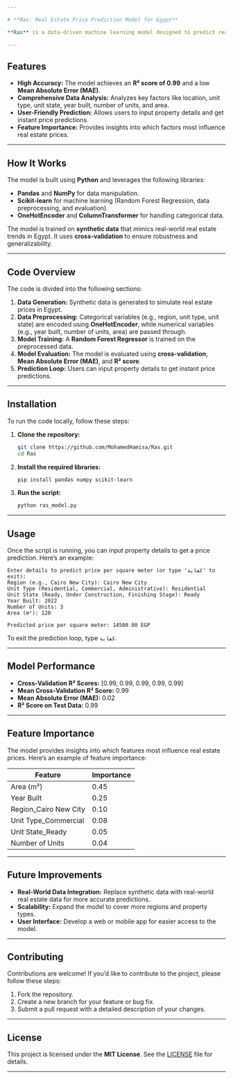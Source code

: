 ```yaml
---

# **Ras: Real Estate Price Prediction Model for Egypt**

**Ras** is a data-driven machine learning model designed to predict real estate prices per square meter in Egypt. Built using **Random Forest Regression**, the model analyzes key factors such as location, unit type, unit state, year built, number of units, and area to provide accurate price predictions. The model achieves an **R² score of 0.99**, making it highly reliable for real-world applications.

---
```


## **Features**
- **High Accuracy:** The model achieves an **R² score of 0.99** and a low **Mean Absolute Error (MAE)**.
- **Comprehensive Data Analysis:** Analyzes key factors like location, unit type, unit state, year built, number of units, and area.
- **User-Friendly Prediction:** Allows users to input property details and get instant price predictions.
- **Feature Importance:** Provides insights into which factors most influence real estate prices.

---

## **How It Works**
The model is built using **Python** and leverages the following libraries:
- **Pandas** and **NumPy** for data manipulation.
- **Scikit-learn** for machine learning (Random Forest Regression, data preprocessing, and evaluation).
- **OneHotEncoder** and **ColumnTransformer** for handling categorical data.

The model is trained on **synthetic data** that mimics real-world real estate trends in Egypt. It uses **cross-validation** to ensure robustness and generalizability.

---

## **Code Overview**
The code is divided into the following sections:
1. **Data Generation:** Synthetic data is generated to simulate real estate prices in Egypt.
2. **Data Preprocessing:** Categorical variables (e.g., region, unit type, unit state) are encoded using **OneHotEncoder**, while numerical variables (e.g., year built, number of units, area) are passed through.
3. **Model Training:** A **Random Forest Regressor** is trained on the preprocessed data.
4. **Model Evaluation:** The model is evaluated using **cross-validation**, **Mean Absolute Error (MAE)**, and **R² score**.
5. **Prediction Loop:** Users can input property details to get instant price predictions.

---

## **Installation**
To run the code locally, follow these steps:

1. **Clone the repository:**
   ```bash
   git clone https://github.com/MohamedHamisa/Ras.git
   cd Ras
   ```

2. **Install the required libraries:**
   ```bash
   pip install pandas numpy scikit-learn
   ```

3. **Run the script:**
   ```bash
   python ras_model.py
   ```

---

## **Usage**
Once the script is running, you can input property details to get a price prediction. Here’s an example:

```
Enter details to predict price per square meter (or type 'كفاية' to exit):
Region (e.g., Cairo New City): Cairo New City
Unit Type (Residential, Commercial, Administrative): Residential
Unit State (Ready, Under Construction, Finishing Stage): Ready
Year Built: 2022
Number of Units: 3
Area (m²): 120

Predicted price per square meter: 14500.00 EGP
```

To exit the prediction loop, type `كفاية`.

---

## **Model Performance**
- **Cross-Validation R² Scores:** [0.99, 0.99, 0.99, 0.99, 0.99]
- **Mean Cross-Validation R² Score:** 0.99
- **Mean Absolute Error (MAE):** 0.02
- **R² Score on Test Data:** 0.99

---

## **Feature Importance**
The model provides insights into which features most influence real estate prices. Here’s an example of feature importance:

| Feature                     | Importance |
|-----------------------------|------------|
| Area (m²)                   | 0.45       |
| Year Built                  | 0.25       |
| Region_Cairo New City       | 0.10       |
| Unit Type_Commercial        | 0.08       |
| Unit State_Ready            | 0.05       |
| Number of Units             | 0.04       |

---

## **Future Improvements**
- **Real-World Data Integration:** Replace synthetic data with real-world real estate data for more accurate predictions.
- **Scalability:** Expand the model to cover more regions and property types.
- **User Interface:** Develop a web or mobile app for easier access to the model.

---

## **Contributing**
Contributions are welcome! If you’d like to contribute to the project, please follow these steps:
1. Fork the repository.
2. Create a new branch for your feature or bug fix.
3. Submit a pull request with a detailed description of your changes.

---

## **License**
This project is licensed under the **MIT License**. See the [LICENSE](LICENSE) file for details.

---
